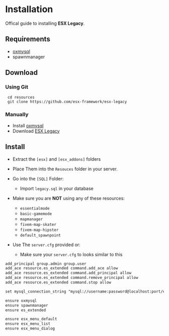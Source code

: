 # Installation

Offical guide to installing **ESX Legacy**.

## Requirements

- [oxmysql](https://github.com/overextended/oxmysql/releases/download/v1.9.3/oxmysql-v1.9.3.zip)
- spawnmanager

## Download

### Using Git

```git
 cd resources
 git clone https://github.com/esx-framework/esx-legacy
```

### Manually

- Install [oxmysql](https://github.com/overextended/oxmysql/releases/download/v1.9.3/oxmysql-v1.9.3.zip)
- Download [ESX Legacy](https://github.com/esx-framework/esx-legacy/archive/refs/heads/main.zip)

## Install

- Extract the `[esx]` and `[esx_addons]` folders
- Place Them into the `Resouces` folder in your server.
- Go into the `[SQL]` Folder:

  - Import `legacy.sql` in your database

- Make sure you are **NOT** using any of these resources:

  - `essentialmode`
  - `basic-gamemode`
  - `mapmanager`
  - `fivem-map-skater`
  - `fivem-map-hipster`
  - `default_spawnpoint`

- Use The `server.cfg` provided or:
  - Make sure your `server.cfg` to looks similar to this

```diff  title="server.cfg"
add_principal group.admin group.user
add_ace resource.es_extended command.add_ace allow
add_ace resource.es_extended command.add_principal allow
add_ace resource.es_extended command.remove_principal allow
add_ace resource.es_extended command.stop allow

set mysql_connection_string "mysql://username:password@localhost:port/esx_legacy?charset=utf8mb4&multipleStatements=true"

ensure oxmysql
ensure spawnmanager
ensure es_extended

ensure esx_menu_default
ensure esx_menu_list
ensure esx_menu_dialog
```
